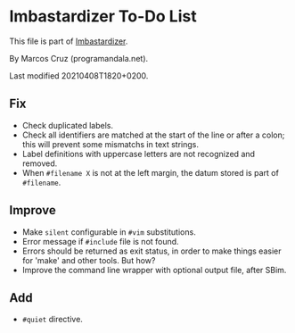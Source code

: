 # Imbastardizer To-Do List

This file is part of
[Imbastardizer](http://programandala.net/en.program.imbastardizer.html).

By Marcos Cruz (programandala.net).

Last modified 20210408T1820+0200.

## Fix

- Check duplicated labels.
- Check all identifiers are matched at the start of the
  line or after a colon; this will prevent some mismatchs in
  text strings.
- Label definitions with uppercase letters are not
  recognized and removed.
- When `#filename X` is not at the left margin, the datum stored
  is part of `#filename`.

## Improve

- Make `silent` configurable in `#vim` substitutions.
- Error message if `#include` file is not found.
- Errors should be returned as exit status, in order to make
  things easier for 'make' and other tools. But how?
- Improve the command line wrapper with optional output file, after
  SBim.

## Add

- `#quiet` directive.
